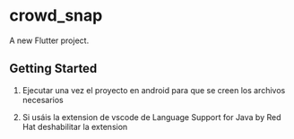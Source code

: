 # crowd_snap

A new Flutter project.

## Getting Started
1. Ejecutar una vez el proyecto en android para que se creen los archivos necesarios

2. Si usáis la extension de vscode de Language Support for Java by Red Hat deshabilitar la extension